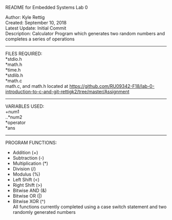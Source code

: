 README for Embedded Systems Lab 0  
  
Author: Kyle Rettig  
Created: September 10, 2018  
Latest Update: Initial Commit  
Description: Calculator Program which generates two random numbers and completes a series of operations  
________________________________________________________________________________________________________________________________________  
FILES REQUIRED:  
  *stdio.h  
  *math.h  
  *time.h  
  *stdlib.h  
  *math.c  
math.c, and math.h located at https://github.com/RU09342-F18/lab-0-introduction-to-c-and-git-rettigk2/tree/master/Assignment  
________________________________________________________________________________________________________________________________________  
VARIABLES USED:  
+num1  
..*num2  
  *operator  
  *ans  
________________________________________________________________________________________________________________________________________  
PROGRAM FUNCTIONS:  
 * Addition (+)  
 * Subtraction (-)  
 * Multiplication (*)  
 * Division (/)  
 * Modulus (%)  
 * Left Shift (<)  
 * Right Shift (>)  
 * Bitwise AND (&)  
 * Bitwise OR (|)  
 * Bitwise XOR (^)  
 All functions currently completed using a case switch statement and two randomly generated numbers  
